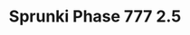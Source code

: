 ---
slug: sprunki-phase-777-25
title: Sprunki Phase 777 2.5
description: "Sprunki Phase 777 2.5 is an exciting online game. Play for free directly in your browser!"
icon: /images/popular_mods/Sprunki Phase 777 2.5.png
url: https://wowtbc.net/sprunkin/phase777-2.5/index.html
previewImage: /images/popular_mods/Sprunki Phase 777 2.5.png
type: popular mods

# SEO配置
seo:
  title: "Sprunki Phase 777 2.5 - Play Free Online Game | Fun Browser Games"
  description: "Sprunki Phase 777 2.5 - Play this fun online game for free in your browser. No download required!"
  ogImage: "/images/popular_mods/Sprunki Phase 777 2.5.png"
  keywords: "sprunki-phase-777-25, online game, browser game, free game, popular mods game, play online"

videoUrls:
  - https://www.youtube.com/embed/example1
  - https://www.youtube.com/embed/example2

whyPlay:
  title: "Why Play Sprunki Phase 777 2.5?"
  items:
    - "Immersive Gameplay: Sprunki Phase 777 2.5 offers an engaging and immersive gaming experience that will keep you entertained for hours"
    - "Challenging Levels: Test your skills with increasingly difficult challenges and obstacles"
    - "Beautiful Graphics: Enjoy stunning visuals and smooth animations that bring the game world to life"
    - "Regular Updates: New content and features are added regularly to keep the game fresh and exciting"
    - "Free to Play: Experience all the fun without spending a penny"
    - "Community Features: Connect with other players, share strategies, and compete for high scores"
    - "Cross-Platform: Play on any device with a web browser, no downloads required"

features:
  title: "Key Features of Sprunki Phase 777 2.5"
  image: "/images/popular_mods/Sprunki Phase 777 2.5.png"
  items:
    - "Intuitive Controls: Easy to learn controls make Sprunki Phase 777 2.5 accessible for players of all skill levels"
    - "Multiple Game Modes: Enjoy various gameplay options that provide different challenges and experiences"
    - "Character Customization: Personalize your gaming experience with unique characters and items"
    - "Achievement System: Complete special tasks to earn rewards and recognition"
    - "Leaderboards: Compete with players worldwide and see who can achieve the highest scores"

characteristics:
  title: "Game Characteristics"
  image: "/images/popular_mods/Sprunki Phase 777 2.5.png"
  items:
    - "Genre: Popular mods game with elements of strategy and skill"
    - "Difficulty: Suitable for both casual gamers and those seeking a challenge"
    - "Play Time: Quick sessions or extended gameplay, depending on your preference"
    - "Art Style: Vibrant and engaging visuals that enhance the gaming experience"
    - "Sound Design: Immersive audio that complements the gameplay perfectly"

info: "Sprunki Phase 777 2.5 is an exciting online game that offers players a unique and engaging gaming experience. With its intuitive controls, stunning visuals, and challenging gameplay, Sprunki Phase 777 2.5 provides hours of entertainment for players of all ages and skill levels. Whether you're looking for a quick gaming session during a break or an extended play session, Sprunki Phase 777 2.5 delivers an immersive experience that will keep you coming back for more. The game features multiple levels of increasing difficulty, ensuring that players are constantly challenged as they progress. With regular updates adding new content and features, Sprunki Phase 777 2.5 remains fresh and exciting, providing endless entertainment options for its growing community of players."

howToPlayIntro: "Welcome to Sprunki Phase 777 2.5! This guide will walk you through the basics and help you master the game. Whether you're a beginner or looking to improve your skills, these tips and instructions will enhance your gaming experience."

howToPlaySteps:
  - title: "Getting Started"
    description: "Begin your Sprunki Phase 777 2.5 adventure by familiarizing yourself with the controls. Use your keyboard or mouse to navigate through the game interface. The tutorial will guide you through the basic mechanics and help you understand the objectives."
  - title: "Understanding the Objectives"
    description: "In Sprunki Phase 777 2.5, your main goal is to progress through levels by completing specific objectives. Each level presents unique challenges that require different strategies and approaches."
  - title: "Mastering the Controls"
    description: "Practice using the controls to improve your precision and reaction time. Sprunki Phase 777 2.5 requires quick reflexes and strategic thinking to overcome obstacles and defeat opponents."
  - title: "Utilizing Power-ups"
    description: "Collect power-ups throughout the game to enhance your abilities and overcome difficult challenges. Each power-up offers unique advantages that can be crucial for success."
  - title: "Developing Strategies"
    description: "As you progress in Sprunki Phase 777 2.5, develop effective strategies for different scenarios. Analyze patterns, anticipate challenges, and adapt your approach to maximize your performance."

faq:
  title: "Frequently Asked Questions about Sprunki Phase 777 2.5"
  items:
    - question: "Is Sprunki Phase 777 2.5 free to play?"
      answer: "Yes, Sprunki Phase 777 2.5 is completely free to play directly in your web browser. No downloads or purchases are required to enjoy the full game experience."
    - question: "Can I play Sprunki Phase 777 2.5 on mobile devices?"
      answer: "Yes, Sprunki Phase 777 2.5 is optimized for both desktop and mobile play. You can enjoy the game on any device with a web browser and internet connection."
    - question: "Are there any in-game purchases?"
      answer: "While Sprunki Phase 777 2.5 is free to play, there may be optional in-game purchases available for cosmetic items or additional features that don't affect core gameplay."
    - question: "How often is Sprunki Phase 777 2.5 updated?"
      answer: "The developers regularly update Sprunki Phase 777 2.5 with new content, features, and improvements based on player feedback and game performance."
    - question: "Can I play Sprunki Phase 777 2.5 offline?"
      answer: "Currently, Sprunki Phase 777 2.5 requires an internet connection to play as it's a browser-based online game."
    - question: "Is Sprunki Phase 777 2.5 suitable for children?"
      answer: "Yes, Sprunki Phase 777 2.5 is designed to be family-friendly and suitable for players of all ages."
    - question: "How do I report bugs or issues?"
      answer: "If you encounter any problems while playing Sprunki Phase 777 2.5, you can report them through the game's support page or contact the developers directly through their website."
    - question: "Still Have Questions?"
      answer: "If you have additional questions about Sprunki Phase 777 2.5 that aren't covered in this FAQ, please visit our support center or contact our customer service team for assistance."
---